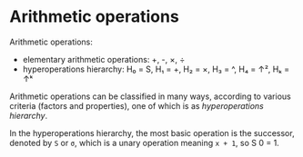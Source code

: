 # Arithmetic operations

Arithmetic operations:
- elementary arithmetic operations: +, -, ×, ÷
- hyperoperations hierarchy: H₀ = S, H₁ = +, H₂ = ×, H₃ = ^, H₄ = ↑², Hₖ = ↑ᵏ

Arithmetic operations can be classified in many ways, according to various criteria (factors and properties), one of which is as *hyperoperations hierarchy*.

In the hyperoperations hierarchy, the most basic operation is the successor, denoted by `S` or `σ`, which is a unary operation meaning `x + 1`, so S 0 = 1. 
